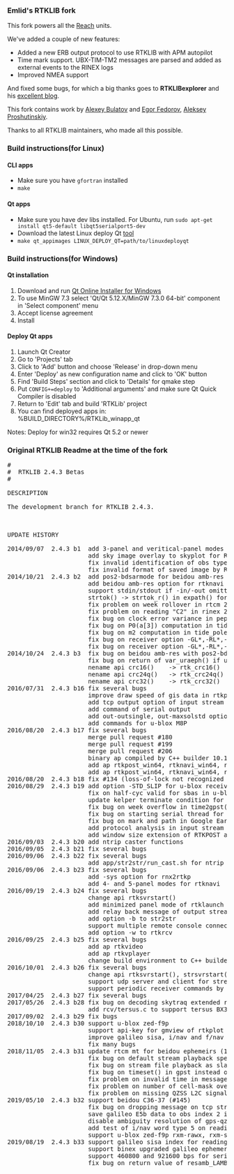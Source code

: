 ### Emlid's RTKLIB fork

This fork powers all the [Reach](https://emlid.com/reach/) units. 

We've added a couple of new features:

* Added a new ERB output protocol to use RTKLIB with APM autopilot
* Time mark support. UBX-TIM-TM2 messages are parsed and added as external events to the RINEX logs
* Improved NMEA support

And fixed some bugs, for which a big thanks goes to **RTKLIBexplorer** and his [excellent blog](https://rtklibexplorer.wordpress.com/).

This fork contains work by [Alexey Bulatov](https://github.com/AlexeyBulatov) and [Egor Fedorov](https://github.com/egorf), [Aleksey Proshutinskiy](https://github.com/justprosh).

Thanks to all RTKLIB maintainers, who made all this possible.

### Build instructions(for Linux)

#### CLI apps

* Make sure you have `gfortran` installed
* `make`

#### Qt apps

* Make sure you have dev libs installed. For Ubuntu, run `sudo apt-get install qt5-default libqt5serialport5-dev`
* Download the latest Linux deploy Qt [tool](https://github.com/probonopd/linuxdeployqt/releases/download/continuous/linuxdeployqt-continuous-x86_64.AppImage)
* `make qt_appimages LINUX_DEPLOY_QT=path/to/linuxdeployqt`

### Build instructions(for Windows)

#### Qt installation

1. Download and run [Qt Online Installer for Windows](https://www.qt.io/download)
4. To use MinGW 7.3 select 'Qt/Qt 5.12.X/MinGW 7.3.0 64-bit' component in 'Select component' menu
5. Accept license agreement
6. Install
 
#### Deploy Qt apps

1. Launch Qt Creator
2. Go to 'Projects' tab
3. Click to 'Add' button and choose 'Release' in drop-down menu
4. Enter 'Deploy' as new configuration name and click to 'OK' button
5. Find 'Build Steps' section and click to 'Details' for qmake step
6. Put `CONFIG+=deploy` to 'Additional arguments' and make sure Qt Quick Compiler is disabled
7. Return to 'Edit' tab and build 'RTKLib' project
8. You can find deployed apps in: %BUILD_DIRECTORY%/RTKLib_winapp_qt

Notes: Deploy for win32 requires Qt 5.2 or newer

### Original RTKLIB Readme at the time of the fork

<pre>
#
#  RTKLIB 2.4.3 Betas
#

DESCRIPTION

The development branch for RTKLIB 2.4.3.



UPDATE HISTORY

2014/09/07  2.4.3 b1  add 3-panel and veritical-panel modes for RTKNAVI
                      add sky image overlay to skyplot for RTKPLOT
                      fix invalid identification of obs type "C2" (#113)
                      fix invalid format of saved image by RTKPLOT (#114)
2014/10/21  2.4.3 b2  add pos2-bdsarmode for beidou amb-res option
                      add beidou amb-res option for rtknavi and rtkpost
                      support stdin/stdout if -in/-out omitted in str2str
                      strtok() -> strtok_r() in expath() for thread-safe
                      fix problem on week rollover in rtcm 2 type 14
                      fix problem on reading "C2" in rinex 2.12
                      fix bug on clock error variance in peph2pos()
                      fix bug on P0(a[3]) computation in tide_oload()
                      fix bug on m2 computation in tide_pole()
                      fix bug on receiver option -GL*,-RL*,-JL* for javad
                      fix bug on receiver option -GL*,-RL*,-EL* for novatel
2014/10/24  2.4.3 b3  fix bug on beidou amb-res with pos2-bdsarmode=0
                      fix bug on return of var_uraeph() if ura<0||15<ura
2014/11/08  2.4.3 b4  fix getconfig error (87) with bluetooth device
                      fix bug on ar-degradation by unhealthy satellites
                      support qzss navigation subframes by decode_frame()
                      add receiver option -RT_INP for rtcm3
                      support message RXM-RAWX and RXM-SFRBX for u-blox
                      add option -a, -i and -o for str2str
                      merge updates of src/rcv/rt17.c (pull-req #45)
2014/11/09  2.4.3 b5  support glonass, qzss and beidou for skytraq
2016/01/23  2.4.3 b6  merge 2.4.2 p11 bug fixes
                      update ppp/ppp-ar features
                      support septentrio
2016/01/26  2.4.3 b7  fix bugs #126,#127,#128,#129,#130,#131
2016/01/28  2.4.3 b8  support galileo navigation data in u-blox RXM-SFRBX
2016/05/10  2.4.3 b9  unsupport ppp-ar features
2016/05/25  2.4.3 b10 fix several bugs
                      update data/TLE_GNSS_SATNO.txt
                      repository for RTKLIB/bin is moved to new RTKLIB_bin to
                      reduce repository size.
                      septentrio.c is updated by Apr 6 ver by JensReimann.
2016/06/12  2.4.3 b11 fix several bugs
                      support solution ground track pane in rtknavi
                      support gpx conversion function to rtkpost and pos2kml
                      support shapefile in rtkplot
                      add data/ubx_m8p_ref_glo/bds_1hz.cmd
2016/06/21  2.4.3 b12 support GPX format as waypoints of RTKPLOT
                      add menu Map Layer of RTKPLOT
                      support solution status format as input of RTKPLOT
                      support solution status format as output of RTKNAVI
2016/07/19  2.4.3 b13 support IRNSS
                      support RINEX 3.03
                      add src/rcv/cmr.c
                      add half-cycle vaild check for ublox ubx-trk-meas
                      add leap second before 2017/1/1 00:00:00
                      support averaging single pos as base position
2016/07/22  2.4.3 b14 fix a fatal bug for baseline analysis
2016/07/29  2.4.3 b15 merge Qt port by JensReimann
                      add output of received stream to tcp port for serial
                      nename api compress() -> rtk_uncompress()
                      nename api crc16()    -> rtk_crc16()
                      nename api crc24q()   -> rtk_crc24q()
                      nename api crc32()    -> rtk_crc32()
2016/07/31  2.4.3 b16 fix several bugs
                      improve draw speed of gis data in rtkplot
                      add tcp output option of input stream from serial output
                      add command of serial output
                      add out-outsingle, out-maxsolstd options
                      add commands for u-blox M8P
2016/08/20  2.4.3 b17 fix several bugs
                      merge pull request #180
                      merge pull request #199
                      merge pull request #206
                      binary ap compiled by C++ builder 10.1 Berlin
                      add ap rtkpost_win64, rtknavi_win64, rnx2rtkp_win64
                      add ap rtkpost_win64, rtknavi_win64, rnx2rtkp_win64
2016/08/20  2.4.3 b18 fix #134 (loss-of-lock not recognized in RTCM MSM 6 or 7)
2016/08/29  2.4.3 b19 add option -STD_SLIP for u-blox receiver driver
                      fix on half-cyc valid for sbas in u-blox trkmeas
                      update kelper terminate condition for alm2pos(),eph2pos()
                      fix bug on week overflow in time2gpst(),gpst2time()
                      fix bug on starting serial thread for windows
                      fix bug on mark and path in Google Earth view of RTKPLOT
                      add protocol analysis in input stream monitor of STRSVR
                      add window size extension of RTKPOST and RTKCONV
2016/09/03  2.4.3 b20 add ntrip caster functions
2016/09/05  2.4.3 b21 fix several bugs
2016/09/06  2.4.3 b22 fix several bugs
                      add app/str2str/run_cast.sh for ntrip caster control 
2016/09/06  2.4.3 b23 fix several bugs
                      add -sys option for rnx2rtkp
                      add 4- and 5-panel modes for rtknavi
2016/09/19  2.4.3 b24 fix several bugs
                      change api rtksvrstart()
                      add minimized panel mode of rtklaunch
                      add relay back message of output streams to strsvr
                      add option -b to str2str
                      support multiple remote console connections by rtkrcv
                      add option -w to rtkrcv
2016/09/25  2.4.3 b25 fix several bugs
                      add ap rtkvideo
                      add ap rtkvplayer
                      change build environment to C++ builder 10.1 Berlin
2016/10/01  2.4.3 b26 fix several bugs
                      change api rtksvrstart(), strsvrstart()
                      support udp server and client for stream types
                      support periodic receiver commands by rtknavi, strsvr
2017/04/25  2.4.3 b27 fix several bugs
2017/05/26  2.4.3 b28 fix bug on decoding skytraq extended raw message
                      add rcv/tersus.c to support tersus BX306
2017/09/02  2.4.3 b29 fix bugs
2018/10/10  2.4.3 b30 support u-blox zed-f9p
                      support api-key for gmview of rtkplot
                      improve galileo sisa, i/nav and f/nav hadling
                      fix many bugs
2018/11/05  2.4.3 b31 update rtcm mt for beidou ephemeirs (1047->1042)
                      fix bug on default stream playback speed (= 0)
                      fix bug on stream file playback as slave mode
                      fix bug on timeset() in gpst instead of utc
                      fix problem on invalid time in message monitor for rtcm 3
                      fix problem on number of cell-mask overflow for rtcm msm (#143)
                      fix problem on missing QZSS L2C signal for u-blox rxm-rawx
2019/05/10  2.4.3 b32 support beidou C36-37 (#145)
                      fix bug on dropping message on tcp stream (#144)
                      save galileo E5b data to obs index 2 in struct obs_t
                      disable ambiguity resolution of gps-qzss for rel-positioning
                      add test of i/nav word type 5 on reading galileo ephemeris
                      support u-blox zed-f9p rxm-rawx, rxm-sfrbx
2019/08/19  2.4.3 b33 support galileo sisa index for reading rinex nav data
                      support binex upgraded galileo ephemeris (0x01-14)
                      support 460800 and 921600 bps for serial stream
                      fix bug on return value of resamb_LAMBDA() error
